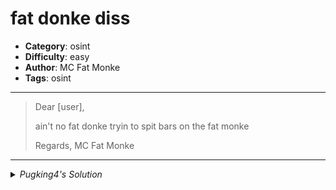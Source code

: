# fat donke diss
- __Category__: osint
- __Difficulty__: easy
- __Author__: MC Fat Monke
- __Tags__: osint

***

> Dear [user],
> 
> ain't no fat donke tryin to spit bars on the fat monke
> 
> Regards,
> MC Fat Monke

***

<details>
  <summary> <em>Pugking4's Solution</em> </summary>
  The king has returned! MC Fat Monke is known to have a <a href="https://www.youtube.com/@AveragePrimateThreat">YouTube</a> channel and <a href="https://soundcloud.com/mc-fat-monke/monke-bars">SoundCloud</a> account. Their YouTube videos are known to sneak in flags by the frame...<br><br>

  Last year took ~3 minutes for any flagsign, but it seems our <em>average primate threat</em> was eager to cut down to the chase. Here is a frame at the 0:57 mark, which I raised to 1080p resolution-<br>

  <img src="https://github.com/Iozhewa/Bakushin-Meets-DUCTF-2025/blob/main/osint/fat%20donke%20diss/-%20Fat%20Donke%20Diss%20-.png" alt="screenshot bearing the flag">

  <br>Team Monke, always.
</details>
